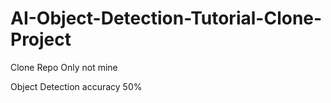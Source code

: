# AI-Object-Detection-Tutorial-Clone-Project
Clone Repo Only not mine

Object Detection accuracy 50%
